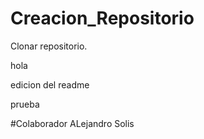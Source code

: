 # Creacion_Repositorio

Clonar repositorio.

hola

edicion del readme

prueba


#Colaborador
ALejandro Solis
